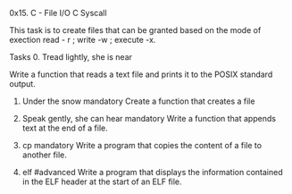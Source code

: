 0x15. C - File I/O
C
Syscall

This task is to create files that can be granted based on the mode of exection read - r ; write -w ; execute -x.



Tasks
0. Tread lightly, she is near

Write a function that reads a text file and prints it to the POSIX standard output.


1. Under the snow
mandatory
Create a function that creates a file



2. Speak gently, she can hear
mandatory
Write a function that appends text at the end of a file.



3. cp
mandatory
Write a program that copies the content of a file to another file.




4. elf
#advanced
Write a program that displays the information contained in the ELF header at the start of an ELF file.





